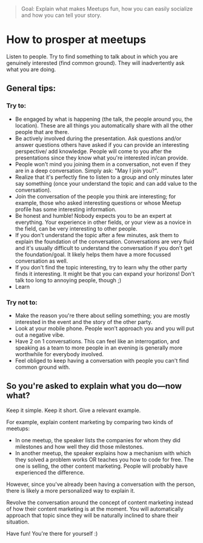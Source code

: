 > Goal: Explain what makes Meetups fun, how you can easily socialize and how you can tell your story.

# How to prosper at meetups

Listen to people. Try to find something to talk about in which you are genuinely interested (find common ground). They will inadvertently ask what you are doing.

## General tips:

### Try to:
- Be engaged by what is happening (the talk, the people around you, the location). These are all things you automatically share with all the other people that are there.
- Be actively involved during the presentation. Ask questions and/or answer questions others have asked if you can provide an interesting perspective/ add knowledge. People will come to you after the presentations since they know what you're interested in/can provide.
- People won't mind you joining them in a conversation, not even if they are in a deep conversation. Simply ask: "May I join you?".
- Realize that it's perfectly fine to listen to a group and only minutes later say something (once your understand the topic and can add value to the conversation).
- Join the conversation of the people you think are interesting; for example, those who asked interesting questions or whose Meetup profile has some interesting information.
- Be honest and humble! Nobody expects you to be an expert at everything. Your experience in other fields, or your view as a novice in the field, can be very interesting to other people.
- If you don't understand the topic after a few minutes, ask them to explain the foundation of the conversation. Conversations are very fluid and it's usually difficult to understand the conversation if you don't get the foundation/goal. It likely helps them have a more focussed conversation as well.
- If you don't find the topic interesting, try to learn why the other party finds it interesting. It might be that you can expand your horizons! Don't talk too long to annoying people, though ;)
- Learn

### Try not to:
- Make the reason you're there about selling something; you are mostly interested in the event and the story of the other party.
- Look at your mobile phone. People won’t approach you and you will put out a negative vibe.
- Have 2 on 1 conversations. This can feel like an interrogation, and speaking as a team to more people in an evening is generally more worthwhile for everybody involved.
- Feel obliged to keep having a conversation with people you can't find common ground with.

## So you're asked to explain what you do—now what?
Keep it simple.
Keep it short.
Give a relevant example.

For example, explain content marketing by comparing two kinds of meetups:
* In one meetup, the speaker lists the companies for whom they did milestones and how well they did those milestones.
* In another meetup, the speaker explains how a mechanism with which they solved a problem works OR teaches you how to code for free.
The one is selling, the other content marketing. People will probably have experienced the difference.

However, since you've already been having a conversation with the person, there is likely a more personalized way to explain it.

Revolve the conversation around the concept of content marketing instead of how their content marketing is at the moment. You will automatically approach that topic since they will be naturally inclined to share their situation.

Have fun! You're there for yourself :)
